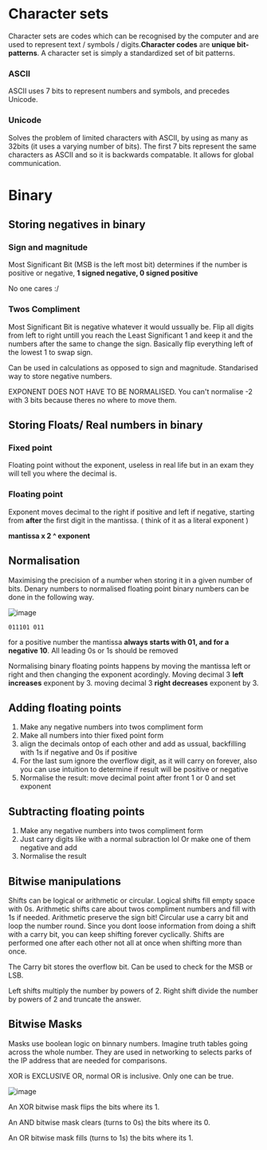 # Character sets
Character sets are codes which can be recognised by the computer and are used to represent text / symbols / digits.**Character codes** are **unique bit-patterns**. A character set is simply a standardized set of bit patterns.

### ASCII 
ASCII uses 7 bits to represent numbers and symbols, and precedes Unicode.

### Unicode
Solves the problem of limited characters with ASCII, by using as many as 32bits (it uses a varying number of bits). The first 7 bits represent the same characters as ASCII and so it is backwards compatable. It allows for global communication.

# Binary

## Storing negatives in binary

### Sign and magnitude
Most Significant Bit (MSB is the left most bit) determines if the number is positive or negative, **1 signed negative, 0 signed positive**

No one cares :/

### Twos Compliment
Most Significant Bit is negative whatever it would ussually be. Flip all digits from left to right untill you reach the Least Significant 1 and keep it and the numbers after the same to change the sign. Basically flip everything left of the lowest 1 to swap sign.

Can be used in calculations as opposed to sign and magnitude. Standarised way to store negative numbers.

EXPONENT DOES NOT HAVE TO BE NORMALISED. You can't normalise -2 with 3 bits because theres no where to move them.

## Storing Floats/ Real numbers in binary

### Fixed point
Floating point without the exponent, useless in real life but in an exam they will tell you where the decimal is.

### Floating point
Exponent moves decimal to the right if positive and left if negative, starting from **after** the first digit in the mantissa. ( think of it as a literal exponent )

**mantissa x 2 ^ exponent**

## Normalisation
Maximising the precision of a number when storing it in a given number of bits. Denary numbers to normalised floating point binary numbers can be done in the following way.

![image](https://user-images.githubusercontent.com/72783315/157253704-b0537772-56ba-4de6-90bb-0f921a1babe7.png)

`011101 011`

for a positive number the mantissa **always starts with 01, and for a negative 10**. All leading 0s or 1s should be removed

Normalising binary floating points happens by moving the mantissa left or right and then changing the exponent acordingly. Moving decimal 3 **left increases** exponent by 3. moving decimal 3 **right decreases** exponent by 3.

## Adding floating points
1. Make any negative numbers into twos compliment form
2. Make all numbers into thier fixed point form
3. align the decimals ontop of each other and add as ussual, backfilling with 1s if negative and 0s if positive
4. For the last sum ignore the overflow digit, as it will carry on forever, also you can use intuition to determine if result will be positive or negative
5. Normalise the result: move decimal point after front 1 or 0 and set exponent

## Subtracting floating points
1. Make any negative numbers into twos compliment form
2. Just carry digits like with a normal subraction lol
   Or make one of them negative and add
3. Normalise the result

## Bitwise manipulations
Shifts can be logical or arithmetic or circular. Logical shifts fill empty space with 0s. Arithmetic shifts care about twos compliment numbers and fill with 1s if needed. Arithmetic preserve the sign bit! Circular use a carry bit and loop the number round. Since you dont loose information from doing a shift with a carry bit, you can keep shifting forever cyclically. Shifts are performed one after each other not all at once when shifting more than once.

The Carry bit stores the overflow bit. Can be used to check for the MSB or LSB. 

Left shifts multiply the number by powers of 2. Right shift divide the number by powers of 2 and truncate the answer.

## Bitwise Masks
Masks use boolean logic on binnary numbers. Imagine truth tables going across the whole number. They are used in networking to selects parks of the IP address that are needed for comparisons.

XOR is EXCLUSIVE OR, normal OR is inclusive. Only one can be true.

![image](https://user-images.githubusercontent.com/72783315/214966375-7404645b-a8b3-4684-bd8f-53cc51d50e3d.png)

An XOR bitwise mask flips the bits where its 1.

An AND bitwise mask clears (turns to 0s) the bits where its 0.

An OR bitwise mask fills (turns to 1s) the bits where its 1.
